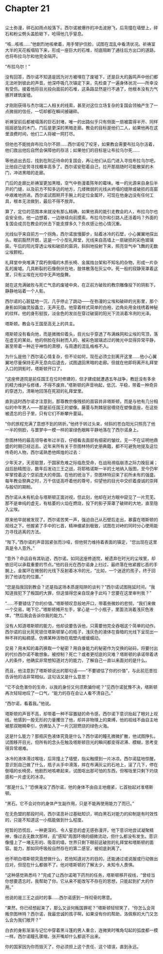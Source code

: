 # Chapter 21

<br>
尘土弥漫，碎石如雨点般落下。西尔诺被爆炸的冲击波掀飞，后背撞在墙壁上，碎石和粉尘劈头盖脸砸下，呛得他几乎窒息。

“咳…咳咳……”他剧烈地咳嗽着，用手臂护住脸，试图在混乱中看清状况。祈祷室大半的天花板塌陷下来，形成一座巨大的石堆，彻底阻断了通往后方出口的道路，也将布拉乌尔和他完全隔开。

“布拉乌尔！”

没有回答，西尔诺不知道是因为对方被埋在了废墟下，还是巨大的轰鸣声中他们都无法听到彼此的声音。他深呼吸几次镇定下来，先检查了一遍身体状况——所幸没有受伤。接着他将目光投向面前的石堆，这条路显然是行不通了，他根本没有力气挪开建筑废墟。

才刚刚获得与杰尔瑞二人相关的线索，甚至对这位立场复杂的复国会领袖产生了一点微弱的信任，一切却都在瞬间被碾碎。

祈祷室前后都被塌落的巨石封堵，唯一的出路似乎只有侧面一扇被震得半开、同样摇摇欲坠的木门，门后是更深的黑暗走廊。教会的目标是他们二人，如果他再在这里浪费时间，他们二人将被一网打尽。

但他也不能抛弃布拉乌尔不顾……西尔诺咬了咬牙，如果教会需要布拉乌尔活着，他们救出他后自然会保障他的存活；如果他们的目标是让布拉乌尔死……

等他逃出去后，找到在附近待命的复国会，再让他们从后门进入寻找布拉乌尔吧，比他自己徒劳寻找概率高多了。西尔诺安慰着自己，拉开那扇随时可能散架的木门，冲进黑暗的走廊。

门后的走廊比祈祷室更加黑暗，空气中弥漫着陈年的霉味。唯一的光源来自身后半开的门缝，以及前方不知多远的地方，几缕微弱的光线从坍塌的缝隙或破损的高窗中艰难地挤进。西尔诺试图掰开手腕上的定位金属环，可现在他身边没有任何工具，根本无法做到，最后不得不放弃。

算了，定位的范围本来就没有那么精确，如果他真的能引走教会的人，布拉乌尔也会安全些。他一边想着，一边继续向前摸索。布拉乌尔和引路人还活着吗？外面的复国会成员在教会的伏击下能支撑多久？负疚感让他心情沉重。

光线似乎来自前方一个拐角，西尔诺放慢脚步，贴着冰冷的石壁，小心翼翼地探出头。眼前豁然开朗，这是一个小型礼拜堂，光线来自高墙上一扇破损的彩色玻璃窗。午后的阳光穿透尘埃和破损的窗洞，斜斜地投射下来，照亮空气中飞舞的无数尘埃颗粒。

礼拜堂中央堆满了腐朽倒塌的木质长椅、金属烛台架和不知名的杂物，形成一片杂乱的废墟。几具断裂的石像倒伏在地，肢体散落在灰尘中。死一般的寂静笼罩着这里，只有尘埃在光柱中无声地旋舞。

就在这充满破败与死亡气息的废墟中央，在正前方破败的教宗雕像投下的阴影下，静静地站着一个人影。

西尔诺的心脏猛地一沉，几乎停止了跳动——在弥漫的尘埃和破碎的光影里，那个身影如同幽灵般矗立，无声无息。他穿着样式简单的白袍，边角处用金线绣着神秘的纹样。他的身形挺拔，淡金色的发丝在穿过破窗的阳光下流淌着冷冽的光泽。

塔斯顿。教会与王国至高无上的共主。

塔斯顿没有看向他，而是微微仰着头，目光似乎穿透了布满蛛网和尘埃的穹顶，落在虚无的某处。他的侧脸在斜射而入的、被彩色玻璃滤过的微光中显得异常平静，甚至带着一种近乎神性的肃穆，与周遭的混乱格格不入。

为什么是他？西尔诺心情复杂，但不论如何，现在必须立刻离开这里……他小心翼翼地尽量保持无声无息向后退去，试图退回黑暗的走廊。但就在他即将离开礼拜堂入口的阴影时，塔斯顿开口了。

“这座修道院是前任国王在位时修建的，但才建成就遭遇五年战争，教廷没有多余的精力维护与修缮，不得不废弃。”塔斯顿的声音响起，低沉、平稳，带着一种奇异的穿透力，清晰地回荡在死寂的礼拜堂里。

直到这时西尔诺才注意到，那尊教宗像残损的面容并非塔斯顿，而是与他有几分相似的中年男人——那是前任国王的塑像。藤蔓与荆棘层层缠绕在塑像底座，在这些被遗忘的日子里，只有它们不断攀升蔓延。

“你的旅程充满了意想不到的转折。”他终于转过头来，倾斜的苍白阳光只照亮了他一半的侧脸，与噩梦中一模一样的翠绿色眼眸平静地落在了西尔诺身上。

奈图林特的最高领导者年过半百，仔细看去面部有细密的皱纹，无一不在证明他鼎盛的时期已经远去。近年来所有关于奈图林特的史册典籍，都不可避免地提及这位传奇的人物，西尔诺熟悉他辉煌的过去：

少年天才，天资聪慧，于国家危难之际临危受命，在战局濒临崩溃之际力挽狂澜；战后励精图治，数年后发动三王之战，将耶格诺斯一半的土地纳入版图，至今仍牢牢掌控着这个空前庞大的帝国。在他的统治下，奈图林特迎来了前所未有的强盛。每年教会祭典之时，万千信徒高呼着他的尊号，仰望他的目光中交织着虔诚的崇拜与殷切的期盼。

西尔诺从未有机会与塔斯顿正面对视，但此刻，他却在对方眼中窥见了一片荒芜。那不是单纯的虚无，有枯萎的火焰在燃烧，投下的影子笼罩了破碎的大地，直至隐入尘埃。

原来他早就被发现了。西尔诺苦笑一声，强迫自己从石壁后走出，暴露在塔斯顿的视线之下。他握紧了手中的匕首，精神绷紧到极致，试图在对峙的同时分心使用能力寻找逃离的方法。

“陛下。”西尔诺的声音因紧张而沙哑，但他努力维持着表面的镇定，“您出现在这里真是令人意外。”

“意外？命运自有其轨迹，西尔诺。如同这座修道院，被遗弃在时光的尘埃里，却依旧可以承载重要的节点。”他的目光在西尔诺身上扫过，最终落在他紧握匕首的手腕上，金属环在微弱的光线下反射着冰冷的光，“比如，一个迷途的孩子，终于回到了他该在的位置。”

“您是指我回到教会？还是指这场本质是陷阱的谈判？”西尔诺试图拖延时间，“我知道我犯下了叛国的大罪，但这值得您亲自现身于此吗？您要在这里审判我？”

“……不要错估了你的价值。”塔斯顿叹息般地开口，带着些微妙的悲悯，“我们来做一个交易，喝下它。”塔斯顿摊开左手，掌心是一个小瓶子，里面流淌着浅灰色液体，“然后我会告诉你我的能力。”

没有人知道塔斯顿的能力，他却说要告诉他，只需要他完全吞咽这个简单的动作。西尔诺的目光死死锁住塔斯顿掌心的瓶子，浅灰色的液体在昏暗的光线下呈现出一种不祥的粘稠感，仿佛某种活物在瓶壁内缓缓蠕动。

交易？用未知的毒药换取一个秘密？用自身能力的秘密作为交换的砝码，将要付出的代价西尔诺不敢想象。被控制？死亡？或者更彻底的灾难？塔斯顿的承诺带着诱人的条件，他确实非常想知道对方的能力，了解自己一直以来面对的是什么。

而且，他注意到了塔斯顿说出的那句话——“不要错估了你的价值”，与此前厄昔拉告诉他的话非常相似。这句话又是什么意思？

“它不会危害你的生命，以我的身份又何须欺骗你呢？”见西尔诺犹豫不决，塔斯顿再次轻轻地叹了一口气，“能力的存在会让人看不清自己。”

“西尔诺，看着我。”他说。

塔斯顿的声音不高，却带着一种不容置疑的命令感，西尔诺下意识抬起了眼对上视线。他感到一股无形的力量攫住了他，却并非物理上的束缚，他的视线不由自主地被那双眼睛牵引，仿佛坠入了一片沉寂燃烧的绿色火海。

这是什么能力？那瓶灰色液体究竟是什么？西尔诺的瞳孔微微扩散，他试图挣扎，试图移开目光，但所有的念头在触及塔斯顿目光的瞬间都变得迟滞、模糊，思考变得异常艰难。

冰冷的液体滑过喉咙，后背撞上了墙壁，指尖触摸到一片冰凉。西尔诺猛地惊醒，意识到自己做了什么，瓶子从手中滑落，摔在布满灰尘的石地上，滚了几下，停在倒塌的长椅旁。他剧烈地咳嗽起来，试图呕出那可怕的东西，但喉咙里只剩下灼烧感和一片虚无的冰凉。

“那是什么？”恐惧淹没了西尔诺，他的身体不由自主地绷紧，匕首抬起对准塔斯顿。

“黑石。它不会对你的身体产生副作用，只是不能再使用能力了而已。”

在无色盟的那段时间，西尔诺恶补过基础知识，明白黑石对能力的抑制是有时效性的，只是不知道这一小瓶能做到什么程度。

短暂的恐慌后，一种更深的、令人窒息的虚无感弥漫开。他下意识地尝试凝聚精神，像过去无数次那样，去“感知”周围环境的细微流动，但什么都没有发生。意识像撞上了一堵无形的、吸音的墙，世界只剩下眼前这破败的礼拜堂和塔斯顿的面容。能力，那如同呼吸般自然存在的第二感官，被彻底剥离了。

他不明白塔斯顿究竟想做什么，若他知道对方的目的，还能通过或说服或行动做出应对，但现在什么都做不了。他对塔斯顿的了解太少，未知令人畏惧。

“这种感觉熟悉吗？”完成了让西尔诺喝下药剂的任务，塔斯顿移开视线，“曾经当你想要遗忘时，我帮助了你。它从来不能改写不存在的思想，只能起到扩大的作用。”

他说的是三王之战时的事……西尔诺感到一阵彻骨的寒意。

“果然，你已经想起来了，那么又谈何叛国罪呢？”塔斯顿轻轻笑了，“你怎么会背叛奈图林特？西尔诺，我最忠诚的孩子啊，如果没有你的帮助，洛佩察的大门又怎么会为我们敞开？”

白衣的身影渐渐与记忆中穿着黑斗篷的男人重合，连微笑时嘴角勾起的弧度都一模一样。西尔诺瞳孔骤缩，张开嘴却什么都说不出来。

你的国家因为你而毁灭了，你必须担上这个责任、这个错误，直到永远。
